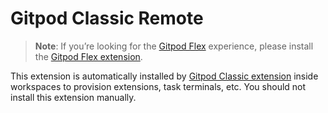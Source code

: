 # Gitpod Classic Remote

> **Note**: If you’re looking for the [Gitpod Flex](https://app.gitpod.io) experience, please install the [Gitpod Flex extension](https://marketplace.visualstudio.com/items?itemName=gitpod.gitpod-flex).

This extension is automatically installed by [Gitpod Classic extension](https://marketplace.visualstudio.com/items?itemName=gitpod.gitpod-desktop) inside workspaces to provision extensions, task terminals, etc. You should not install this extension manually.
